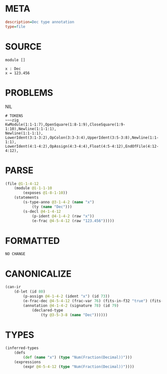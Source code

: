 # META
~~~ini
description=Dec type annotation
type=file
~~~
# SOURCE
~~~roc
module []

x : Dec
x = 123.456
~~~
# PROBLEMS
NIL

~~~
# TOKENS
~~~zig
KwModule(1:1-1:7),OpenSquare(1:8-1:9),CloseSquare(1:9-1:10),Newline(1:1-1:1),
Newline(1:1-1:1),
LowerIdent(3:1-3:2),OpColon(3:3-3:4),UpperIdent(3:5-3:8),Newline(1:1-1:1),
LowerIdent(4:1-4:2),OpAssign(4:3-4:4),Float(4:5-4:12),EndOfFile(4:12-4:12),
~~~
# PARSE
~~~clojure
(file @1-1-4-12
	(module @1-1-1-10
		(exposes @1-8-1-10))
	(statements
		(s-type-anno @3-1-4-2 (name "x")
			(ty (name "Dec")))
		(s-decl @4-1-4-12
			(p-ident @4-1-4-2 (raw "x"))
			(e-frac @4-5-4-12 (raw "123.456")))))
~~~
# FORMATTED
~~~roc
NO CHANGE
~~~
# CANONICALIZE
~~~clojure
(can-ir
	(d-let (id 80)
		(p-assign @4-1-4-2 (ident "x") (id 73))
		(e-frac-dec @4-5-4-12 (frac-var 76) (fits-in-f32 "true") (fits-in-dec "true") (value "123.456") (id 76))
		(annotation @4-1-4-2 (signature 78) (id 79)
			(declared-type
				(ty @3-5-3-8 (name "Dec"))))))
~~~
# TYPES
~~~clojure
(inferred-types
	(defs
		(def (name "x") (type "Num(Fraction(Decimal))")))
	(expressions
		(expr @4-5-4-12 (type "Num(Fraction(Decimal))"))))
~~~